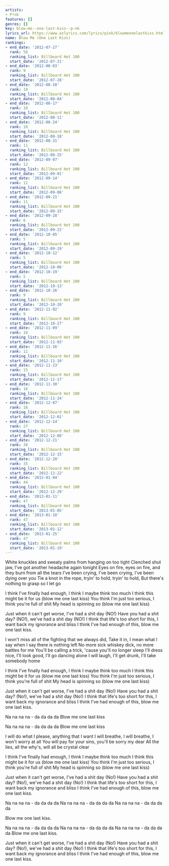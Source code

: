 ```yaml
---
artists:
- P!nk
features: []
genres: []
key: blow-me--one-last-kiss--p-nk
lyrics_url: https://www.azlyrics.com/lyrics/pink/blowmeonelastkiss.html
name: Blow Me (One Last Kiss)
rankings:
- end_date: '2012-07-27'
  rank: 58
  ranking_list: Billboard Hot 100
  start_date: '2012-07-21'
- end_date: '2012-08-03'
  rank: 9
  ranking_list: Billboard Hot 100
  start_date: '2012-07-28'
- end_date: '2012-08-10'
  rank: 10
  ranking_list: Billboard Hot 100
  start_date: '2012-08-04'
- end_date: '2012-08-17'
  rank: 10
  ranking_list: Billboard Hot 100
  start_date: '2012-08-11'
- end_date: '2012-08-24'
  rank: 10
  ranking_list: Billboard Hot 100
  start_date: '2012-08-18'
- end_date: '2012-08-31'
  rank: 11
  ranking_list: Billboard Hot 100
  start_date: '2012-08-25'
- end_date: '2012-09-07'
  rank: 12
  ranking_list: Billboard Hot 100
  start_date: '2012-09-01'
- end_date: '2012-09-14'
  rank: 12
  ranking_list: Billboard Hot 100
  start_date: '2012-09-08'
- end_date: '2012-09-21'
  rank: 11
  ranking_list: Billboard Hot 100
  start_date: '2012-09-15'
- end_date: '2012-09-28'
  rank: 6
  ranking_list: Billboard Hot 100
  start_date: '2012-09-22'
- end_date: '2012-10-05'
  rank: 5
  ranking_list: Billboard Hot 100
  start_date: '2012-09-29'
- end_date: '2012-10-12'
  rank: 5
  ranking_list: Billboard Hot 100
  start_date: '2012-10-06'
- end_date: '2012-10-19'
  rank: 5
  ranking_list: Billboard Hot 100
  start_date: '2012-10-13'
- end_date: '2012-10-26'
  rank: 9
  ranking_list: Billboard Hot 100
  start_date: '2012-10-20'
- end_date: '2012-11-02'
  rank: 9
  ranking_list: Billboard Hot 100
  start_date: '2012-10-27'
- end_date: '2012-11-09'
  rank: 10
  ranking_list: Billboard Hot 100
  start_date: '2012-11-03'
- end_date: '2012-11-16'
  rank: 12
  ranking_list: Billboard Hot 100
  start_date: '2012-11-10'
- end_date: '2012-11-23'
  rank: 15
  ranking_list: Billboard Hot 100
  start_date: '2012-11-17'
- end_date: '2012-11-30'
  rank: 16
  ranking_list: Billboard Hot 100
  start_date: '2012-11-24'
- end_date: '2012-12-07'
  rank: 18
  ranking_list: Billboard Hot 100
  start_date: '2012-12-01'
- end_date: '2012-12-14'
  rank: 27
  ranking_list: Billboard Hot 100
  start_date: '2012-12-08'
- end_date: '2012-12-21'
  rank: 30
  ranking_list: Billboard Hot 100
  start_date: '2012-12-15'
- end_date: '2012-12-28'
  rank: 35
  ranking_list: Billboard Hot 100
  start_date: '2012-12-22'
- end_date: '2013-01-04'
  rank: 44
  ranking_list: Billboard Hot 100
  start_date: '2012-12-29'
- end_date: '2013-01-11'
  rank: 47
  ranking_list: Billboard Hot 100
  start_date: '2013-01-05'
- end_date: '2013-01-18'
  rank: 47
  ranking_list: Billboard Hot 100
  start_date: '2013-01-12'
- end_date: '2013-01-25'
  rank: 47
  ranking_list: Billboard Hot 100
  start_date: '2013-01-19'
---
```


White knuckles and sweaty palms from hanging on too tight
Clenched shut jaw, I've got another headache again tonight
Eyes on fire, eyes on fire, and they burn from all the tears
I've been crying, I've been crying, I've been dying over you
Tie a knot in the rope, tryin' to hold, tryin' to hold,
But there's nothing to grasp so I let go

I think I've finally had enough, I think I maybe think too much
I think this might be it for us (blow me one last kiss)
You think I'm just too serious, I think you're full of shit
My head is spinning so (blow me one last kiss)

Just when it can't get worse, I've had a shit day (NO!)
Have you had a shit day? (NO!), we've had a shit day (NO!)
I think that life's too short for this, I want back my ignorance and bliss
I think I've had enough of this, blow me one last kiss.

I won't miss all of the fighting that we always did,
Take it in, I mean what I say when I say there is nothing left
No more sick whiskey dick, no more battles for me
You'll be calling a trick, 'cause you'll no longer sleep
I'll dress nice, I'll look good, I'll go dancing alone
I will laugh, I'll get drunk, I'll take somebody home

I think I've finally had enough, I think I maybe think too much
I think this might be it for us (blow me one last kiss)
You think I'm just too serious, I think you're full of shit
My head is spinning so (blow me one last kiss)

Just when it can't get worse, I've had a shit day (No!)
Have you had a shit day? (No!), we've had a shit day (No!)
I think that life's too short for this, I want back my ignorance and bliss
I think I've had enough of this, blow me one last kiss.

Na na na na - da da da da
Blow me one last kiss


Na na na na - da da da da
Blow me one last kiss

I will do what I please, anything that I want
I will breathe, I will breathe, I won't worry at all
You will pay for your sins, you'll be sorry my dear
All the lies, all the why's, will all be crystal clear

I think I've finally had enough, I think I maybe think too much
I think this might be it for us (blow me one last kiss)
You think I'm just too serious, I think you're full of shit
My head is spinning so (blow me one last kiss)

Just when it can't get worse, I've had a shit day (No!)
Have you had a shit day? (No!), we've had a shit day (No!)
I think that life's too short for this, I want back my ignorance and bliss
I think I've had enough of this, blow me one last kiss.

Na na na na - da da da da
Na na na na - da da da da
Na na na na - da da da da

Blow me one last kiss.

Na na na na - da da da da
Na na na na - da da da da
Na na na na - da da da da
Blow me one last kiss.


Just when it can't get worse, I've had a shit day (No!)
Have you had a shit day? (No!), we've had a shit day (No!)
I think that life's too short for this, I want back my ignorance and bliss
I think I've had enough of this, blow me one last kiss.



